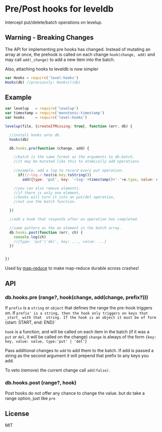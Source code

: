 # Pre/Post hooks for leveldb

Intercept put/delete/batch operations on levelup.

## Warning - Breaking Changes
 
The API for implementing pre hooks has changed.
Instead of mutating an array at once, the prehook
is called on each change `hook(change, add)`
and may call `add(_change)` to add a new item into the batch.

Also, attaching hooks to leveldb is now simpler
``` js
var Hooks = require('level-hooks')
Hooks(db) //previously: Hooks()(db)
```

## Example

``` js
var levelup   = require('levelup')
var timestamp = require('monotonic-timestamp')
var hooks     = require('level-hooks')

levelup(file, {createIfMissing: true}, function (err, db) {

  //install hooks onto db.
  hooks(db)

  db.hooks.pre(function (change, add) {

    //batch is the same format as the arguments to db.batch.
    //it may be mutated like this to atomically add operations.
    
    //example, add a log to record every put operation.
      if(!/~log-/.test(e.key.toString())
        add({type: 'put', key: '~log-'+timestamp()+'-'+e.type, value: e.key})

    //you can also remove elements.
    //if there is only one element,
    //hooks will turn it into an put/del operation, 
    //not use the batch function.

  })

  //add a hook that responds after an operation has completed.

  //same pattern as the an element in the batch array.
  db.hooks.post(function (err, ch) {
    console.log(ch)
    //{type: 'put'|'del', key: ..., value: ...}
  })


})

```

Used by [map-reduce](https://github.com/dominictarr/map-reduce) 
to make map-reduce durable across crashes!

## API

### db.hooks.pre (range?, hook(change, add(change, prefix?)))

If `prefix` is a `string` or `object` that defines the range the pre-hook triggers on.
If `prefix' is a string, then the hook only triggers on keys that _start_ with that 
string. If the hook is an object it must be of form `{start: START, end: END}`

`hook` is a function, and will be called on each item in the batch 
(if it was a `put` or `del`, it will be called on the change)
`change` is always of the form `{key: key, value: value, type:'put' | 'del'}`

Pass additional changes to `add` to add them to the batch.
If add is passed a string as the second argument it will prepend that prefix
to any keys you add.

To veto (remove) the current change call `add(false)`.

### db.hooks.post (range?, hook)

Post hooks do not offer any chance to change the value.
but do take a range option, just like `pre`

## License

MIT
